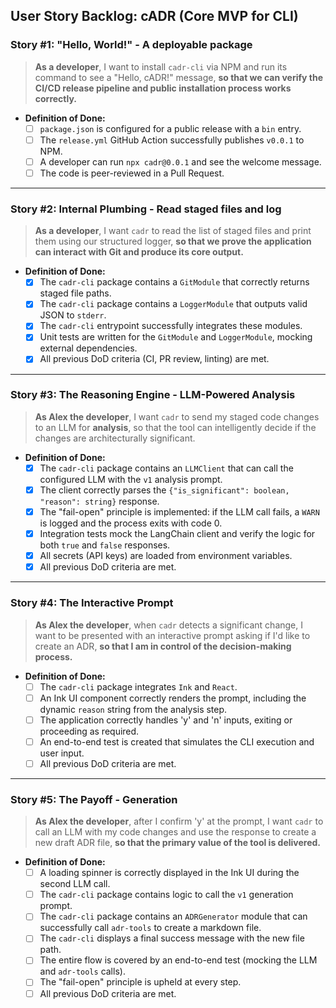 ## **User Story Backlog: cADR (Core MVP for CLI)**

### **Story #1: "Hello, World!" - A deployable package**

> **As a developer**, I want to install `cadr-cli` via NPM and run its command to see a "Hello, cADR!" message, **so that we can verify the CI/CD release pipeline and public installation process works correctly.**

* **Definition of Done:**
  * [ ] `package.json` is configured for a public release with a `bin` entry.
  * [ ] The `release.yml` GitHub Action successfully publishes `v0.0.1` to NPM.
  * [ ] A developer can run `npx cadr@0.0.1` and see the welcome message.
  * [ ] The code is peer-reviewed in a Pull Request.

-----

### **Story \#2: Internal Plumbing - Read staged files and log**

> **As a developer**, I want `cadr` to read the list of staged files and print them using our structured logger, **so that we prove the application can interact with Git and produce its core output.**

* **Definition of Done:**
  * [x] The `cadr-cli` package contains a `GitModule` that correctly returns staged file paths.
  * [x] The `cadr-cli` package contains a `LoggerModule` that outputs valid JSON to `stderr`.
  * [x] The `cadr-cli` entrypoint successfully integrates these modules.
  * [x] Unit tests are written for the `GitModule` and `LoggerModule`, mocking external dependencies.
  * [x] All previous DoD criteria (CI, PR review, linting) are met.

-----

### **Story \#3: The Reasoning Engine - LLM-Powered Analysis**

> **As Alex the developer**, I want `cadr` to send my staged code changes to an LLM for **analysis**, so that the tool can intelligently decide if the changes are architecturally significant.

* **Definition of Done:**
  * [x] The `cadr-cli` package contains an `LLMClient` that can call the configured LLM with the `v1` analysis prompt.
  * [x] The client correctly parses the `{"is_significant": boolean, "reason": string}` response.
  * [x] The "fail-open" principle is implemented: if the LLM call fails, a `WARN` is logged and the process exits with code 0.
  * [x] Integration tests mock the LangChain client and verify the logic for both `true` and `false` responses.
  * [x] All secrets (API keys) are loaded from environment variables.
  * [x] All previous DoD criteria are met.

-----

### **Story \#4: The Interactive Prompt**

> **As Alex the developer**, when `cadr` detects a significant change, I want to be presented with an interactive prompt asking if I'd like to create an ADR, **so that I am in control of the decision-making process.**

* **Definition of Done:**
  * [ ] The `cadr-cli` package integrates `Ink` and `React`.
  * [ ] An Ink UI component correctly renders the prompt, including the dynamic `reason` string from the analysis step.
  * [ ] The application correctly handles 'y' and 'n' inputs, exiting or proceeding as required.
  * [ ] An end-to-end test is created that simulates the CLI execution and user input.
  * [ ] All previous DoD criteria are met.

-----

### **Story \#5: The Payoff - Generation**

> **As Alex the developer**, after I confirm 'y' at the prompt, I want `cadr` to call an LLM with my code changes and use the response to create a new draft ADR file, **so that the primary value of the tool is delivered.**

* **Definition of Done:**
  * [ ] A loading spinner is correctly displayed in the Ink UI during the second LLM call.
  * [ ] The `cadr-cli` package contains logic to call the `v1` generation prompt.
  * [ ] The `cadr-cli` package contains an `ADRGenerator` module that can successfully call `adr-tools` to create a markdown file.
  * [ ] The `cadr-cli` displays a final success message with the new file path.
  * [ ] The entire flow is covered by an end-to-end test (mocking the LLM and `adr-tools` calls).
  * [ ] The "fail-open" principle is upheld at every step.
  * [ ] All previous DoD criteria are met.
